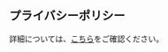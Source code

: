 ## プライバシーポリシー

詳細については、[こちら](https://github.com/kicho-takeshita/narikiriBombaie/blob/main/privacy_policy.md)をご確認ください。
